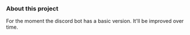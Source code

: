 ### About this project
        
For the moment the discord bot has a basic version. It'll be improved over time. 
